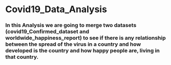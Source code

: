 # Covid19_Data_Analysis

### In this Analysis we are going to merge two datasets (covid19_Confirmed_dataset and worldwide_happiness_report)  to see if there is any relationship between the spread of the virus in a country and how developed is the country and how happy people are, living in that country.
